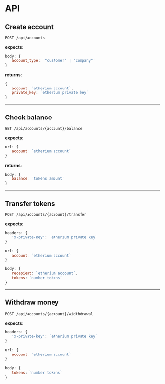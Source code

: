 
# API

## Create account
`POST /api/accounts`

**expects**: 

```javascript
body: {
   account_type: `"customer" | "company"`
}
```

**returns**: 
```javascript
{
   account: `etherium account`,
   private_key: `etherium private key`
}
```

<hr>

## Check balance
`GET /api/accounts/{account}/balance`

**expects**:
```javascript
url: {
   account: `etherium account`
}
```

**returns**:
```javascript
body: {
   balance: `tokens amount`
}
```

<hr>

## Transfer tokens
`POST /api/accounts/{account}/transfer`

**expects**:
```javascript
headers: {
   'x-private-key': `etherium private key`
}

url: {
   account: `etherium account`
}

body: {
   recepient: `etherium account`,
   tokens: `number tokens`
}
```

<hr>

## Withdraw money
`POST /api/accounts/{account}/widthdrawal`

**expects**:
```javascript
headers: {
   'x-private-key': `etherium private key`
}

url: {
   account: `etherium account`
}

body: {
   tokens: `number tokens`
}



